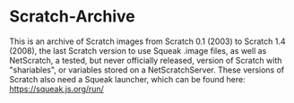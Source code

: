 # Scratch-Archive
This is an archive of Scratch images from Scratch 0.1 (2003) to Scratch 1.4 (2008), the last Scratch version to use Squeak .image files, as well as NetScratch, a tested, but never officially released, version of Scratch with "shariables", or variables stored on a NetScratchServer. These versions of Scratch also need a Squeak launcher, which can be found here: https://squeak.js.org/run/
